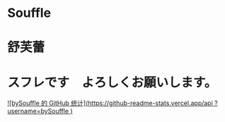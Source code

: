 # Souffle
# 舒芙蕾
# スフレです　よろしくお願いします。
[![bySouffle 的 GitHub 统计](https://github-readme-stats.vercel.app/api ?username=bySouffle )](https://github.com/anuraghazra/github-readme-stats)
